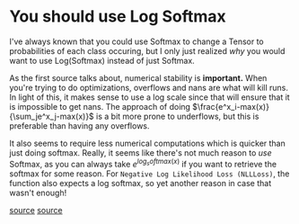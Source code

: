 # You should use Log Softmax

I've always known that you could use Softmax to change a Tensor to probabilities of each class occuring, but I only just realized *why* you would want to use Log(Softmax) instead of just Softmax.

As the first source talks about, numerical stability is **important.** When you're trying to do optimizations, overflows and nans are what will kill runs. In light of this, it makes sense to use a log scale since that will ensure that it is impossible to get nans. The approach of doing $\frac{e^x_i-max(x)}{\sum_je^x_j-max(x)}$ is a bit more prone to underflows, but this is preferable than having any overflows.

It also seems to require less numerical computations which is quicker than just doing softmax. Really, it seems like there's not much reason to *use* Softmax, as you can always take $e^{log_softmax(x)}$ if you want to retrieve the softmax for some reason. For `Negative Log Likelihood Loss (NLLLoss)`, the function also expects a log softmax, so yet another reason in case that wasn't enough!

[source](https://jaykmody.com/blog/stable-softmax/)
[source](https://pytorch.org/docs/stable/generated/torch.nn.LogSoftmax.html)

